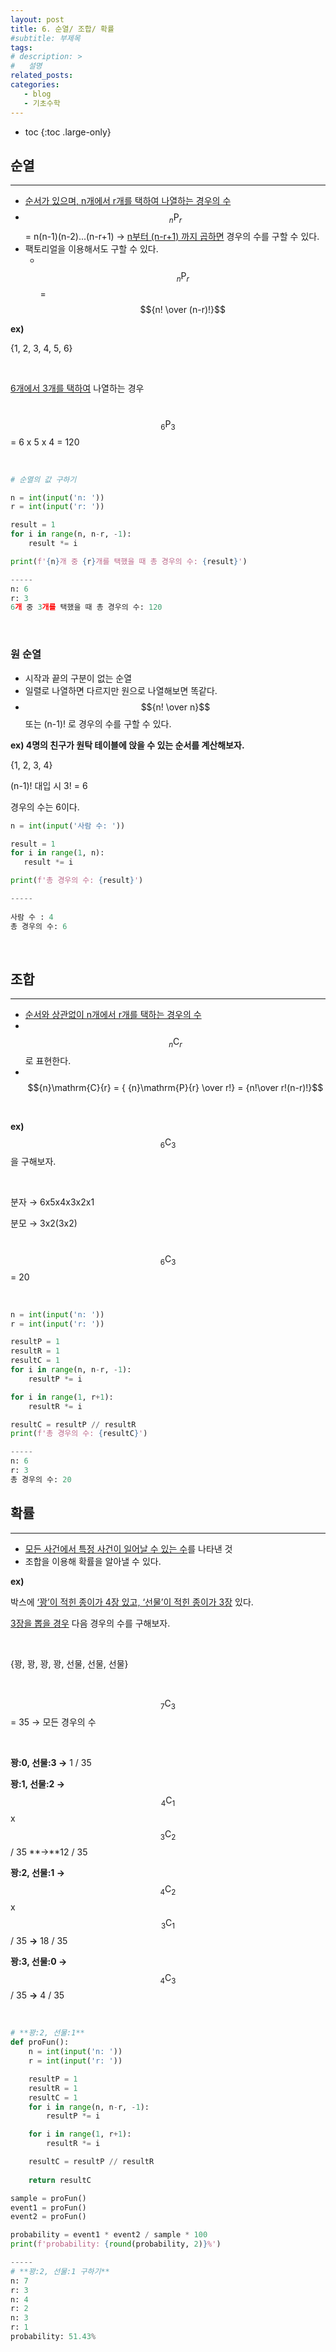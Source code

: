 ```yaml
---
layout: post
title: 6. 순열/ 조합/ 확률
#subtitle: 부제목
tags: 
# description: >
#   설명
related_posts:
categories:
   - blog
   - 기초수학
---
```


* toc
{:toc .large-only}


## 순열

-----

- <u>순서가 있으며, n개에서 r개를 택하여 나열하는 경우의 수</u>
- $$_{n}\mathrm{P}_{r}$$ = n(n-1)(n-2)...(n-r+1) → <u>n부터 (n-r+1) 까지 곱하면</u> 경우의 수를 구할 수 있다.
- 팩토리얼을 이용해서도 구할 수 있다.
    - &nbsp;$$_{n}\mathrm{P}_{r}$$ =  $${n! \over (n-r)!}$$

**ex)**

{1, 2, 3, 4, 5, 6}

<br>

<u>6개에서 3개를 택하여</u> 나열하는 경우

&nbsp;$$_{6}\mathrm{P}_{3}$$ = 6 x 5 x 4 = 120

<br>

```python
# 순열의 값 구하기

n = int(input('n: '))
r = int(input('r: '))

result = 1
for i in range(n, n-r, -1):
    result *= i

print(f'{n}개 중 {r}개를 택했을 때 총 경우의 수: {result}')

-----
n: 6
r: 3
6개 중 3개를 택했을 때 총 경우의 수: 120

```

<br>

### 원 순열

- 시작과 끝의 구분이 없는 순열
- 일렬로 나열하면 다르지만 원으로 나열해보면 똑같다.
- $${n! \over n}$$ 또는 (n-1)! 로 경우의 수를 구할 수 있다.



**ex) 4명의 친구가 원탁 테이블에 앉을 수 있는 순서를 계산해보자.**

{1, 2, 3, 4}

(n-1)! 대입 시 3! = 6

경우의 수는 6이다.



```python
n = int(input('사람 수: '))

result = 1
for i in range(1, n):
   result *= i

print(f'총 경우의 수: {result}')

-----
 
사람 수 : 4
총 경우의 수: 6
```

<br>

## 조합

-----

- <u>순서와 상관없이 n개에서 r개를 택하는 경우의 수</u>
- &nbsp; $$_{n}\mathrm{C}_{r}$$로 표현한다.
- &nbsp;$${n}\mathrm{C}{r} = { {n}\mathrm{P}{r} \over r!} = {n!\over r!(n-r)!}$$

<br>

**ex)**  $$_{6}\mathrm{C}_{3}$$ 을 구해보자.

<br>

분자 → 6x5x4x3x2x1

분모 → 3x2(3x2)

&nbsp;$$_{6}\mathrm{C}_{3}$$ =  20

<br>

```python
n = int(input('n: '))
r = int(input('r: '))

resultP = 1
resultR = 1
resultC = 1
for i in range(n, n-r, -1):
    resultP *= i

for i in range(1, r+1):
    resultR *= i

resultC = resultP // resultR
print(f'총 경우의 수: {resultC}')

-----
n: 6
r: 3
총 경우의 수: 20
```

## 확률

---

- <u>모든 사건에서 특정 사건이 일어날 수 있는 수</u>를 나타낸 것
- 조합을 이용해 확률을 알아낼 수 있다.

**ex)** 

박스에 <u>‘꽝’이 적힌 종이가 4장 있고, ‘선물’이 적힌 종이가 3장</u> 있다.

<u>3장을 뽑을 경우</u> 다음 경우의 수를 구해보자.

<br>

{꽝,  꽝,  꽝,  꽝,  선물,  선물,  선물}

<br>

 $$_{7}\mathrm{C}_{3}$$ = 35 → 모든 경우의 수

<br>

**꽝:0, 선물:3 →**  1 / 35

**꽝:1, 선물:2 →**    $$_{4}\mathrm{C}_{1}$$ x  $$_{3}\mathrm{C}_{2}$$ / 35 **→**12 / 35

**꽝:2, 선물:1 →**   $$_{4}\mathrm{C}_{2}$$ x $$_{3}\mathrm{C}_{1}$$ / 35 **→** 18 / 35

**꽝:3, 선물:0 →**   $$_{4}\mathrm{C}_{3}$$ / 35  **→** 4 / 35

<br>

```python
# **꽝:2, 선물:1**
def proFun():
    n = int(input('n: '))
    r = int(input('r: '))

    resultP = 1
    resultR = 1
    resultC = 1
    for i in range(n, n-r, -1):
        resultP *= i

    for i in range(1, r+1):
        resultR *= i

    resultC = resultP // resultR
    
    return resultC

sample = proFun()
event1 = proFun()
event2 = proFun()

probability = event1 * event2 / sample * 100
print(f'probability: {round(probability, 2)}%')

-----
# **꽝:2, 선물:1 구하기**
n: 7
r: 3
n: 4
r: 2
n: 3
r: 1
probability: 51.43%
```
